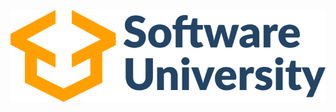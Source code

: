 ![SoftUni Logo](https://raw.githubusercontent.com/Stilyan-Kangalov/SoftUni_Projects/master/assets/SoftUni.png "SoftUni Logo")
